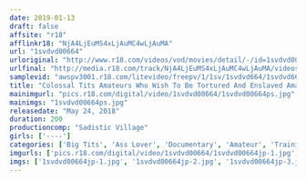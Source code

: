 ```yaml
---
date: 2019-01-13
draft: false
affsite: "r18"
afflinkr18: "NjA4LjEuMS4xLjAuMC4wLjAuMA"
url: "1svdvd00664"
urloriginal: "http://www.r18.com/videos/vod/movies/detail/-/id=1svdvd00664"
urlfinal: "http://media.r18.com/track/NjA4LjEuMS4xLjAuMC4wLjAuMA/videos/vod/movies/detail/-/id=1svdvd00664"
samplevid: "awspv3001.r18.com/litevideo/freepv/1/1sv/1svdvd664/1svdvd664_dmb_w.mp4"
title: "Colossal Tits Amateurs Who Wish To Be Tortured And Enslaved Amateur Masochist Girls"
mainimgurl: "pics.r18.com/digital/video/1svdvd00664/1svdvd00664ps.jpg"
mainimgs: "1svdvd00664ps.jpg"
releasedate: "May 24, 2018"
duration: 200
productioncomp: "Sadistic Village"
girls: ['----']
categories: ['Big Tits', 'Ass Lover', 'Documentary', 'Amateur', 'Training', 'Bondage', 'Hi-Def', 'Special 7 studios SALE']
imgurls: ['pics.r18.com/digital/video/1svdvd00664/1svdvd00664jp-1.jpg', 'pics.r18.com/digital/video/1svdvd00664/1svdvd00664jp-2.jpg', 'pics.r18.com/digital/video/1svdvd00664/1svdvd00664jp-3.jpg', 'pics.r18.com/digital/video/1svdvd00664/1svdvd00664jp-4.jpg', 'pics.r18.com/digital/video/1svdvd00664/1svdvd00664jp-5.jpg', 'pics.r18.com/digital/video/1svdvd00664/1svdvd00664jp-6.jpg', 'pics.r18.com/digital/video/1svdvd00664/1svdvd00664jp-7.jpg', 'pics.r18.com/digital/video/1svdvd00664/1svdvd00664jp-8.jpg', 'pics.r18.com/digital/video/1svdvd00664/1svdvd00664jp-9.jpg', 'pics.r18.com/digital/video/1svdvd00664/1svdvd00664jp-10.jpg', 'pics.r18.com/digital/video/1svdvd00664/1svdvd00664jp-11.jpg', 'pics.r18.com/digital/video/1svdvd00664/1svdvd00664jp-12.jpg', 'pics.r18.com/digital/video/1svdvd00664/1svdvd00664jp-13.jpg', 'pics.r18.com/digital/video/1svdvd00664/1svdvd00664jp-14.jpg', 'pics.r18.com/digital/video/1svdvd00664/1svdvd00664jp-15.jpg', 'pics.r18.com/digital/video/1svdvd00664/1svdvd00664jp-16.jpg', 'pics.r18.com/digital/video/1svdvd00664/1svdvd00664jp-17.jpg', 'pics.r18.com/digital/video/1svdvd00664/1svdvd00664jp-18.jpg', 'pics.r18.com/digital/video/1svdvd00664/1svdvd00664jp-19.jpg', 'pics.r18.com/digital/video/1svdvd00664/1svdvd00664jp-20.jpg']
imgs: ['1svdvd00664jp-1.jpg', '1svdvd00664jp-2.jpg', '1svdvd00664jp-3.jpg', '1svdvd00664jp-4.jpg', '1svdvd00664jp-5.jpg', '1svdvd00664jp-6.jpg', '1svdvd00664jp-7.jpg', '1svdvd00664jp-8.jpg', '1svdvd00664jp-9.jpg', '1svdvd00664jp-10.jpg', '1svdvd00664jp-11.jpg', '1svdvd00664jp-12.jpg', '1svdvd00664jp-13.jpg', '1svdvd00664jp-14.jpg', '1svdvd00664jp-15.jpg', '1svdvd00664jp-16.jpg', '1svdvd00664jp-17.jpg', '1svdvd00664jp-18.jpg', '1svdvd00664jp-19.jpg', '1svdvd00664jp-20.jpg']
---
```

